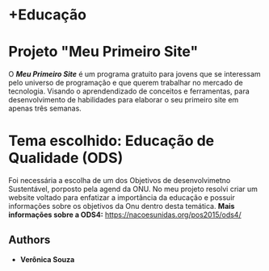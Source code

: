 # +Educação

# Projeto "Meu Primeiro Site"
   
O  ***Meu Primeiro Site*** é um programa gratuito para jovens que se interessam pelo universo de programação e que querem trabalhar no mercado de tecnologia. Visando o aprendendizado de conceitos e ferramentas, para desenvolvimento de habilidades para elaborar o seu primeiro site em apenas três semanas.

# Tema escolhido: Educação de Qualidade (ODS)

Foi necessária a escolha de um dos Objetivos de desenvolvimetno Sustentável, porposto pela agend da ONU. No meu projeto resolvi criar um website voltado para enfatizar a importância da educação e possuir informações sobre os objetivos da Onu dentro desta temática.
**Mais informações sobre a ODS4:** https://nacoesunidas.org/pos2015/ods4/


## Authors
* **Verônica Souza**


